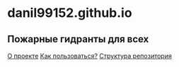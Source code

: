 # danil99152.github.io

## Пожарные гидранты для всех
 
[О проекте](project.md)
[Как пользоваться?](instruction.md)
[Структура репозитория](truct.md)
